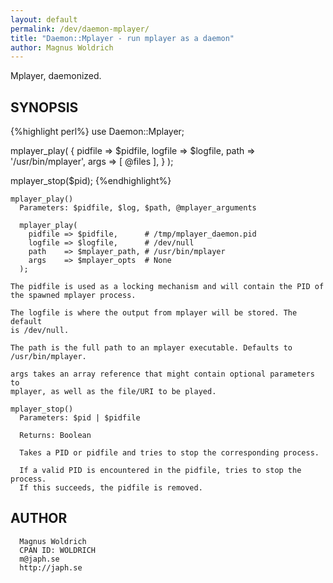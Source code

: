 ```yaml
---
layout: default
permalink: /dev/daemon-mplayer/
title: "Daemon::Mplayer - run mplayer as a daemon"
author: Magnus Woldrich
---
```



Mplayer, daemonized.

SYNOPSIS
--------

{%highlight perl%}
use Daemon::Mplayer;

mplayer_play(
  {
    pidfile => $pidfile,
    logfile => $logfile,
    path    => '/usr/bin/mplayer',
    args    => [ @files ],
  }
);

mplayer_stop($pid);
{%endhighlight%}



    mplayer_play()
      Parameters: $pidfile, $log, $path, @mplayer_arguments

      mplayer_play(
        pidfile => $pidfile,      # /tmp/mplayer_daemon.pid
        logfile => $logfile,      # /dev/null
        path    => $mplayer_path, # /usr/bin/mplayer
        args    => $mplayer_opts  # None
      );

    The pidfile is used as a locking mechanism and will contain the PID of
    the spawned mplayer process.

    The logfile is where the output from mplayer will be stored. The default
    is /dev/null.

    The path is the full path to an mplayer executable. Defaults to
    /usr/bin/mplayer.

    args takes an array reference that might contain optional parameters to
    mplayer, as well as the file/URI to be played.

    mplayer_stop()
      Parameters: $pid | $pidfile

      Returns: Boolean

      Takes a PID or pidfile and tries to stop the corresponding process.

      If a valid PID is encountered in the pidfile, tries to stop the process.
      If this succeeds, the pidfile is removed.

AUTHOR
------
      Magnus Woldrich
      CPAN ID: WOLDRICH
      m@japh.se
      http://japh.se
